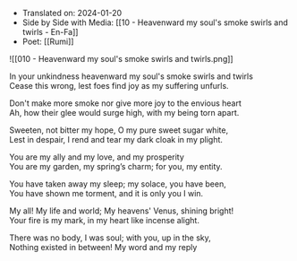 - Translated on: 2024-01-20   
- Side by Side with Media: [[10 - Heavenward my soul's smoke swirls and twirls -  En-Fa]]
- Poet:  [[Rumi]]


![[010 - Heavenward my soul's smoke swirls and twirls.png]]  

In your unkindness heavenward my soul's smoke swirls and twirls  
Cease this wrong, lest foes find joy as my suffering unfurls.

Don't make more smoke nor give more joy to the envious heart  
Ah, how their glee would surge high, with my being torn apart.  
  
Sweeten, not bitter my hope, O my pure sweet sugar white,  
Lest in despair, I rend and tear my dark cloak in my plight.  
  
You are my ally and my love, and my prosperity  
You are my garden, my spring’s charm; for you, my entity.  
  
You have taken away my sleep; my solace, you have been,  
You have shown me torment, and it is only you I win.  
  
My all! My life and world; My heavens' Venus, shining bright!  
Your fire is my mark, in my heart like incense alight.  
  
There was no body, I was soul; with you, up in the sky,  
Nothing existed in between! My word and my reply